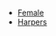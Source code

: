 -   [Female](http://10.0.0.60/index.php/Category:Female "Category:Female")
-   [Harpers](http://10.0.0.60/index.php/Category:Harpers "Category:Harpers")